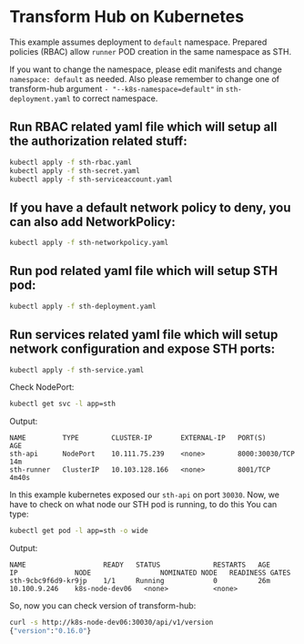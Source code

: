 # Transform Hub on Kubernetes

This example assumes deployment to `default` namespace. Prepared policies (RBAC) allow `runner` POD creation in the same namespace as STH.

If you want to change the namespace, please edit manifests and change `namespace: default` as needed. Also please remember to change one of transform-hub argument `- "--k8s-namespace=default"` in `sth-deployment.yaml` to correct namespace.


## Run RBAC related yaml file which will setup all the authorization related stuff:

```bash
kubectl apply -f sth-rbac.yaml
kubectl apply -f sth-secret.yaml
kubectl apply -f sth-serviceaccount.yaml
```

## If you have a default network policy to deny, you can also add NetworkPolicy:

```bash
kubectl apply -f sth-networkpolicy.yaml
```

## Run pod related yaml file which will setup STH pod:

```bash
kubectl apply -f sth-deployment.yaml
```

## Run services related yaml file which will setup network configuration and expose STH ports:

```bash
kubectl apply -f sth-service.yaml
```

Check NodePort:

```bash
kubectl get svc -l app=sth
```

Output:
```
NAME         TYPE        CLUSTER-IP       EXTERNAL-IP   PORT(S)          AGE
sth-api      NodePort    10.111.75.239    <none>        8000:30030/TCP   14m
sth-runner   ClusterIP   10.103.128.166   <none>        8001/TCP         4m40s
```

In this example kubernetes exposed our `sth-api` on port `30030`. Now, we have to check on what node our STH pod is running, to do this You can type:

``` bash
kubectl get pod -l app=sth -o wide
```

Output:
```
NAME                   READY   STATUS             RESTARTS   AGE     IP              NODE                 NOMINATED NODE   READINESS GATES
sth-9cbc9f6d9-kr9jp    1/1     Running            0          26m     10.100.9.246    k8s-node-dev06   <none>           <none>
```

So, now you can check version of transform-hub:

```bash
curl -s http://k8s-node-dev06:30030/api/v1/version
{"version":"0.16.0"}
```

